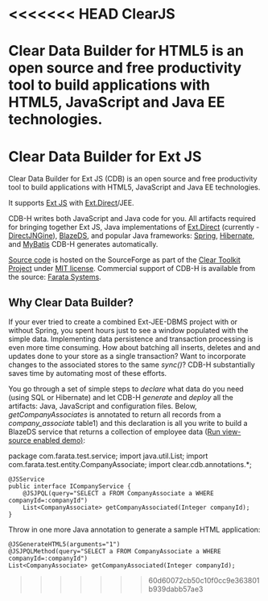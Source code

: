 <<<<<<< HEAD
ClearJS
=======

Clear Data Builder for HTML5 is an open source and free productivity tool to build applications with HTML5, JavaScript and Java EE technologies.
=======
Clear Data Builder for Ext JS
=======

Clear Data Builder for Ext JS (CDB) is an open source and free productivity tool to build applications with HTML5, JavaScript and Java EE technologies. 

It supports [Ext JS](http://www.sencha.com/products/extjs/) with [Ext.Direct](http://www.sencha.com/products/extjs/extdirect)/JEE. 

CDB-H writes both JavaScript and Java code for you. All artifacts required for bringing together Ext JS, Java implementations of [ Ext.Direct](http://www.sencha.com/products/extjs/extdirect) (currently - [DirectJNGine](http://code.google.com/p/directjngine/)), [BlazeDS](http://opensource.adobe.com/wiki/display/blazeds/BlazeDS), and popular Java frameworks: [Spring](http://www.springsource.org/), [Hibernate](http://www.hibernate.org/docs), and [MyBatis](http://mybatis.org/) CDB-H generates automatically. 

[Source code](https://cleartoolkit.svn.sourceforge.net/svnroot/cleartoolkit/trunk/) is hosted on the SourceForge as part of the [Clear Toolkit Project](https://sourceforge.net/projects/cleartoolkit/) under [MIT license](http://www.opensource.org/licenses/mit-license.php). Commercial support of CDB-H is available from the source: [Farata Systems](http://www.faratasystems.com). 

## Why Clear Data Builder?

If your ever tried to create a combined Ext-JEE-DBMS project with or without Spring, you spent hours just to see a window populated with the simple data. Implementing data persistence and transaction processing is even more time consuming. How about batching all inserts, deletes and and updates done to your store as a single transaction? Want to incorporate changes to the associated stores to the same _sync()_? CDB-H substantially saves time by automating most of these efforts. 

You go through a set of simple steps to _declare_ what data do you need (using SQL or Hibernate) and let CDB-H _generate_ and _deploy_ all the artifacts: Java, JavaScript and configuration files. Below, _getCompanyAssociates_ is annotated to return all records from a _company_associate_ table1) and this declaration is all you write to build a BlazeDS service that returns a collection of employee data ([Run view-source enabled demo)](): 


  package com.farata.test.service;
	import java.util.List;
	import com.farata.test.entity.CompanyAssociate;
	import clear.cdb.annotations.*;
 
	@JSService
	public interface ICompanyService {
		@JSJPQL(query="SELECT a FROM CompanyAssociate a WHERE companyId=:companyId")
		List<CompanyAssociate> getCompanyAssociated(Integer companyId);
	}

Throw in one more Java annotation to generate a sample HTML application:

	@JSGenerateHTML5(arguments="1")
	@JSJPQLMethod(query="SELECT a FROM CompanyAssociate a WHERE companyId=:companyId")
	List<CompanyAssociate> getCompanyAssociated(Integer companyId);
>>>>>>> 60d60072cb50c10f0cc9e363801b939dabb57ae3
